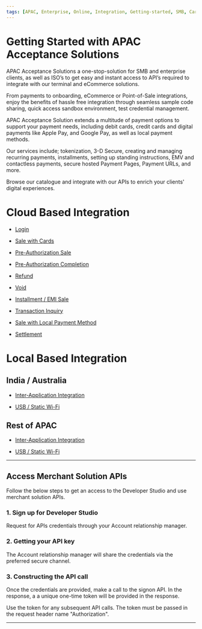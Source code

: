 ```yaml
---
tags: [APAC, Enterprise, Online, Integration, Getting-started, SMB, Card-present, Card-not-present, Digital, Features, POS, Cloud, Local-payment-methods]
---
```


# Getting Started with APAC Acceptance Solutions 

APAC Acceptance Solutions a one-stop-solution for SMB and enterprise clients, as well as ISO’s to get easy and instant access to API’s required to integrate with our terminal and eCommerce solutions.

From payments to onboarding, eCommerce or Point-of-Sale integrations, enjoy the benefits of hassle free integration through seamless sample code sharing, quick access sandbox environment, test credential management.

APAC Acceptance Solution extends a multitude of payment options to support your payment needs, including debit cards, credit cards and digital payments like Apple Pay, and Google Pay, as well as local payment methods.

Our services include; tokenization, 3-D Secure, creating and managing recurring payments, installments, setting up standing instructions, EMV and contactless payments, secure hosted Payment Pages, Payment URLs, and more.

Browse our catalogue and integrate with our APIs to enrich your clients' digital experiences.

# Cloud Based Integration

- [Login](./?path=/docs/APIs/CloudPOI/Login.md)

- [Sale with Cards](./?path=docs/APIs/PaymentAPI/SaleCard.md)

- [Pre-Authorization Sale](./?path=docs/APIs/PaymentAPI/PreAuthSale.md)

- [Pre-Authorization Completion](./?path=docs/APIs/PaymentAPI/PreAuthCompletion.md)

- [Refund](./?path=docs/APIs/PaymentAPI/Refund.md)

- [Void](./?path=docs/APIs/PaymentAPI/Void.md)

- [Installment / EMI Sale](./?path=docs/APIs/PaymentAPI/EMISale.md)

- [Transaction Inquiry](./?path=docs/APIs/PaymentAPI/TransactionStatusCheck.md)

- [Sale with Local Payment Method](./?path=docs/APIs/PaymentAPI/SaleLocalPaymentMethod.md)

- [Settlement](./?path=docs/APIs/PaymentAPI/SettlementTransaction.md)



#  Local Based Integration

## India / Australia

- [Inter-Application Integration](./?path=/docs/APIs/localpoi/InterAppIms.md)

- [USB / Static Wi-Fi](./?path=/docs/APIs/localpoi/WIFIIMS.md)

## Rest of APAC  

- [Inter-Application Integration](./?path=/docs/APIs/localpoi/InterAppFDMS.md)

- [USB / Static Wi-Fi](./?path=/docs/APIs/localpoi/WIFIFDMS.md)

---

## Access Merchant Solution APIs

Follow the below steps to get an access to the Developer Studio and use merchant solution APIs.

### 1. Sign up for  Developer Studio

Request for APIs credentials through your Account relationship manager.

### 2. Getting your API key

The Account relationship manager will share the credentials via the preferred secure channel.

### 3. Constructing the API call

Once the credentials are provided, make a call to the signon API. In the response, a a unique one-time token will be provided in the response. 

Use the token for any subsequent API calls.  The token must be passed in the request header name "Authorization".  

---
